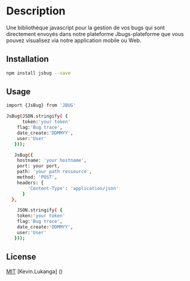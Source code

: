 # Description

Une bibliothèque javascript pour la gestion de vos bugs qui sont directement envoyés dans notre plateforme Jbugs-plateforme que vous pouvez visualisez via notre application mobile ou Web.

## Installation

```bash
npm install jsbug --save
```

## Usage

```bash
import {JsBug} from 'JBUG'

JsBug(JSON.stringify( {
      token:'your token'
    flag:'Bug trace',
    date_create:'DDMMYY',
    user:'User'
   }));

   JsBug({
    hostname: 'your hostname',
    port: your port,
    path: 'your path ressource',
    method: 'POST',
    headers: {
        'Content-Type': 'application/json'
      }
  },

    JSON.stringify( {
    token:'your token'
    flag:'Bug trace',
    date_create:'DDMMYY',
    user:'User'
   }));
```

## License
[MIT](https://choosealicense.com/licenses/mit/)
[Kevin.Lukanga] ()
